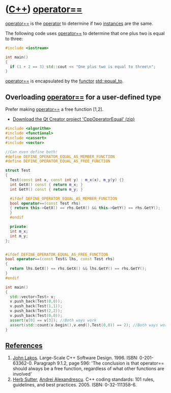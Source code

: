 # ([C++](Cpp.md)) [operator==](CppOperatorEqual.md)

[operator==](CppOperatorEqual.md) is the [operator](CppOperator.md) to
determine if two [instances](CppInstance.md) are the same.

The following code uses [operator==](CppOperatorEqual.md) to determine
that one plus two is equal to three:

```c++
#include <iostream>

int main()
{
  if (1 + 2 == 3) std::cout << "One plus two is equal to three\n";
}
```

[operator==](CppOperatorEqual.md) is encapsulated by the
[functor](CppFunctor.md) [std::equal\_to](CppStdEqual_to.md).

## Overloading [operator==](CppOperatorEqual.md) for a user-defined type

Prefer making [operator==](CppOperatorEqual.md) a free function
[1,2].

-   [Download the Qt Creator project 'CppOperatorEqual' (zip)](CppOperatorEqual.zip)


```c++
#include <algorithm>
#include <functional>
#include <cassert>
#include <vector>

//Can even define both!
#define DEFINE_OPERATOR_EQUAL_AS_MEMBER_FUNCTION
#define DEFINE_OPERATOR_EQUAL_AS_FREE_FUNCTION

struct Test
{
  Test(const int x, const int y) : m_x(x), m_y(y) {}
  int GetX() const { return m_x; }
  int GetY() const { return m_y; }

  #ifdef DEFINE_OPERATOR_EQUAL_AS_MEMBER_FUNCTION
  bool operator==(const Test rhs)
  { return this->GetX() == rhs.GetX() && this->GetY() == rhs.GetY();
  }
  #endif

  private:
  int m_x;
  int m_y;
};


#ifdef DEFINE_OPERATOR_EQUAL_AS_FREE_FUNCTION
bool operator==(const Test& lhs, const Test rhs)
{
  return lhs.GetX() == rhs.GetX() && lhs.GetY() == rhs.GetY();
}
#endif

int main()
{
  std::vector<Test> v;
  v.push_back(Test(0,0));
  v.push_back(Test(1,1));
  v.push_back(Test(2,2));
  v.push_back(Test(0,0));
  assert(v[0] == v[3]); //Both ways work
  assert(std::count(v.begin(),v.end(),Test(0,0)) == 2); //Both ways work
}
```

## [References](CppReferences.md)

1.  [John Lakos](CppJohnLakos.md). Large-Scale C++ Software Design. 1996. ISBN: 0-201-63362-0. Paragraph 9.1.2, page 596: 'The conclusion is that operator== should always be a free function, regardless of what other functions are involved'
2.  [Herb Sutter](CppHerbSutter.md), [Andrei Alexandrescu](CppAndreiAlexandrescu.md). C++ coding standards: 101 rules, guidelines, and best practices. 2005. ISBN: 0-32-111358-6.

 

 

 

 

 

 

